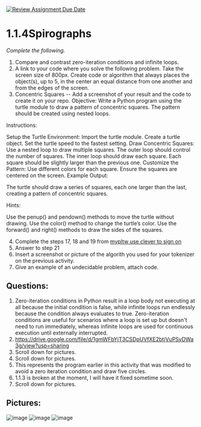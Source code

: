 [![Review Assignment Due Date](https://classroom.github.com/assets/deadline-readme-button-22041afd0340ce965d47ae6ef1cefeee28c7c493a6346c4f15d667ab976d596c.svg)](https://classroom.github.com/a/SkD24yV8)
# 1.1.4Spirographs

*Complete the following.*

1. Compare and contrast zero-iteration conditions and infinite loops.
2. A link to your code where you solve the following problem. Take the screen size of 800px. Create code or algorithm that always places the object(s), up to 5, in the center an equal distance from one another and from the edges of the screen.
3. Concentric Squares -- Add a screenshot of your result and the code to create it on your repo.
Objective: Write a Python program using the turtle module to draw a pattern of concentric squares. The pattern should be created using nested loops.

Instructions:

Setup the Turtle Environment:
Import the turtle module.
Create a turtle object.
Set the turtle speed to the fastest setting.
Draw Concentric Squares:
Use a nested loop to draw multiple squares.
The outer loop should control the number of squares.
The inner loop should draw each square.
Each square should be slightly larger than the previous one.
Customize the Pattern:
Use different colors for each square.
Ensure the squares are centered on the screen.
Example Output:

The turtle should draw a series of squares, each one larger than the last, creating a pattern of concentric squares.

Hints:

Use the penup() and pendown() methods to move the turtle without drawing.
Use the color() method to change the turtle’s color.
Use the forward() and right() methods to draw the sides of the squares.


4. Complete the steps 17, 18 and 19 from [mypltw use clever to sign on](https://pltw.read.inkling.com/a/b/5310c007377c46e28d745961310f0c2e/p/728c751a6c4145bea0ea83c5058fb9f9#44b0003a2ee14fcc9865e7bb5faec747)
5. Answer to step 21
6. Insert a screenshot or picture of the algorith you used for your tokenizer on the previous activity.
7. Give an example of an undecidable problem, attach code.

## Questions:

1) Zero-iteration conditions in Python result in a loop body not executing at all because the initial condition is false, while infinite loops run endlessly because the condition always evaluates to true. Zero-iteration conditions are useful for scenarios where a loop is set up but doesn't need to run immediately, whereas infinite loops are used for continuous execution until externally interrupted.
2) https://drive.google.com/file/d/1gmWFbYjT3CSDpUVfXE2btjVuPSyDWa3g/view?usp=sharing
3) Scroll down for pictures.
4) Scroll down for pictures.
5) This represents the program earlier in this activity that was modified to avoid a zero iteration condition and draw five circles.
6) 1.1.3 is broken at the moment, I will have it fixed sometime soon.
7) Scroll down for pictures.

## Pictures:
![image](https://github.com/user-attachments/assets/d2d502e7-4324-40c0-8f06-920bfa9bf03c)
![image](https://github.com/user-attachments/assets/d50c68c3-52fa-4662-8e72-d638782cedac)
![image](https://github.com/user-attachments/assets/7a6e42c3-28fb-4814-a56e-d3f2f93ab84e)




